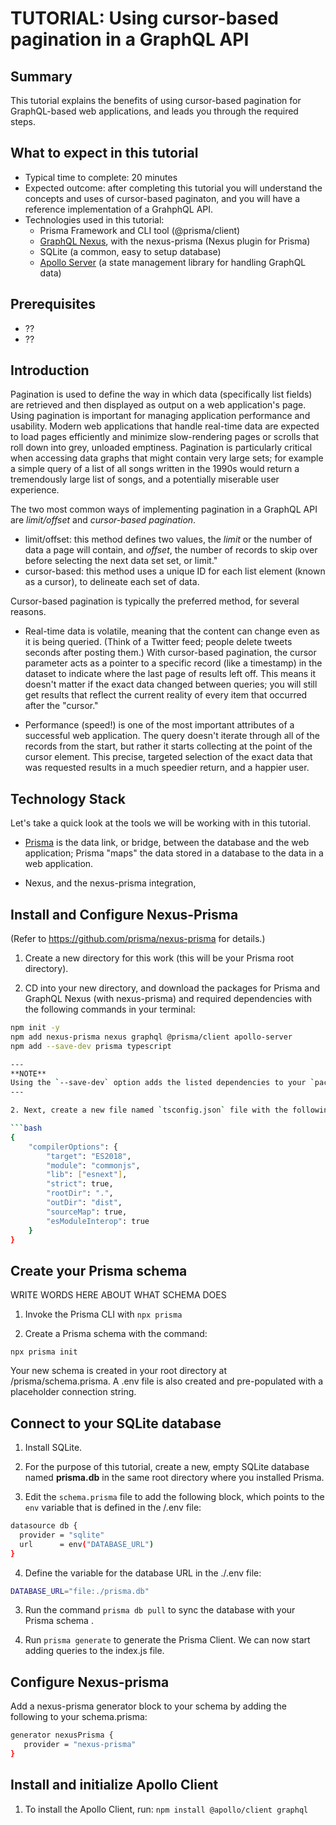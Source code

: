 # TUTORIAL: Using cursor-based pagination in a GraphQL API

## Summary
This tutorial explains the benefits of using cursor-based pagination for GraphQL-based web applications, and leads you through the required steps.

## What to expect in this tutorial
* Typical time to complete: 20 minutes
* Expected outcome: after completing this tutorial you will understand the concepts and uses of cursor-based paginaton, and you will have a reference implementation of a GrahphQL API.
* Technologies used in this tutorial:
   * Prisma Framework and CLI tool (@prisma/client)
   * [GraphQL Nexus](https://github.com/prisma/nexus-prisma), with the nexus-prisma (Nexus plugin for Prisma)
   * SQLite (a common, easy to setup database)
   * [Apollo Server]() (a state management library for handling GraphQL data)

## Prerequisites
* ??
* ??

## Introduction
Pagination is used to define the way in which data (specifically list fields) are retrieved and then displayed as output on a web application's page. Using pagination is important for managing application performance and usability. Modern web applications that handle real-time data are expected to load pages efficiently and minimize slow-rendering pages or scrolls that roll down into grey, unloaded emptiness. Pagination is particularly critical when accessing data graphs that might contain very large sets; for example a simple query of a list of all songs written in the 1990s would return a tremendously large list of songs, and a potentially miserable user experience.

The two most common ways of implementing pagination in a GraphQL API are _limit/offset_  and _cursor-based pagination_.
* limit/offset: this method defines two values, the *limit* or the number of data a page will contain, and *offset*, the number of records to skip over before selecting the next data set set, or limit."
* cursor-based: this method uses a unique ID for each list element (known as a cursor), to delineate each set of data.

Cursor-based pagination is typically the preferred method, for several reasons.

* Real-time data is volatile, meaning that the content can change even as it is being queried. (Think of a Twitter feed; people delete tweets seconds after posting them.) With cursor-based pagination, the cursor parameter acts as a pointer to a specific record (like a timestamp) in the dataset to indicate where the last page of results left off. This means it doesn't matter if the exact data changed between queries; you will still get results that reflect the current reality of every item that occurred after the "cursor."

* Performance (speed!) is  one of the most important attributes of a successful web application. The query doesn't iterate through all of the records from the start, but rather it starts collecting at the point of the cursor element. This precise, targeted selection of the exact data that was requested results in a much speedier return, and a happier user.

## Technology Stack
Let's take a quick look at the tools we will be working with in this tutorial.

* [Prisma](https://www.prisma.io/) is the data link, or bridge, between the database and the web application; Prisma "maps" the data stored in a database to the data in a web application.

* Nexus, and the nexus-prisma integration,

## Install and Configure Nexus-Prisma
(Refer to https://github.com/prisma/nexus-prisma for details.)

1. Create a new directory for this work (this will be your Prisma root directory).

2. CD into your new directory, and download the packages for Prisma and GraphQL Nexus (with nexus-prisma) and required dependencies with the following commands in your terminal:

```bash
npm init -y
npm add nexus-prisma nexus graphql @prisma/client apollo-server
npm add --save-dev prisma typescript

---
**NOTE**
Using the `--save-dev` option adds the listed dependencies to your `package.json` file.
---

2. Next, create a new file named `tsconfig.json` file with the following content:

```bash
{
    "compilerOptions": {
        "target": "ES2018",
        "module": "commonjs",
        "lib": ["esnext"],
        "strict": true,
        "rootDir": ".",
        "outDir": "dist",
        "sourceMap": true,
        "esModuleInterop": true
    }
}
```


## Create your Prisma schema
WRITE WORDS HERE ABOUT WHAT SCHEMA DOES

1. Invoke the Prisma CLI with
`npx prisma`

3. Create a Prisma schema with the command:  

`npx prisma init`

Your new schema is created in your root directory at /prisma/schema.prisma. A .env file is also created and pre-populated with a placeholder connection string.


## Connect to your SQLite database

1. Install SQLite.

2. For the purpose of this tutorial, create a new, empty SQLite database named **prisma.db** in the same root directory where you installed Prisma.

3. Edit the `schema.prisma` file to add the following block, which points to the `env` variable that is defined in the /.env file:

``` bash
datasource db {
  provider = "sqlite"
  url      = env("DATABASE_URL")
}
```

4. Define the variable for the database URL in the ./.env file:

```bash
DATABASE_URL="file:./prisma.db"
```

3. Run the command `prisma db pull` to sync the database with your Prisma schema .

4. Run `prisma generate` to generate the Prisma Client. We can now start adding queries to the index.js file.

## Configure Nexus-prisma

Add a nexus-prisma generator block to your schema by adding the following to your schema.prisma:

```bash
generator nexusPrisma {
   provider = "nexus-prisma"
}
```


## Install and initialize Apollo Client

1. To install the Apollo Client, run:
`npm install @apollo/client graphql`
